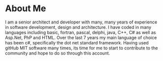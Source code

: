 # About Me
I am a senior architect and developer with many, many years of experience in software development, design and architecture.
I have coded in many languages including basic, fortran, pascal, delphi, java, C++, C# as well as Asp.Net, PhP and HTML.
Over the last 7 years my main language of choice has been c#, specifically the dot net standard framework.
Having used gitHub MIT software many times, its time for me to start to contribute to the community and hope to do so through this account. 

